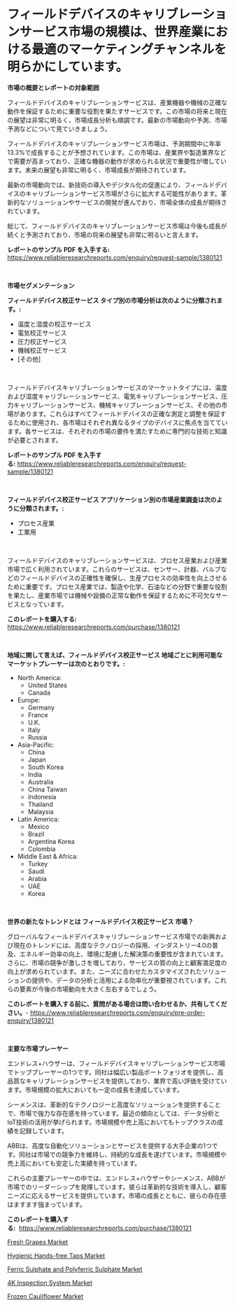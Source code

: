 <p><h1>フィールドデバイスのキャリブレーションサービス市場の規模は、世界産業における最適のマーケティングチャンネルを明らかにしています。</h1></p><p><strong>市場の概要とレポートの対象範囲</strong></p>
<p><p>フィールドデバイスのキャリブレーションサービスは、産業機器や機械の正確な動作を保証するために重要な役割を果たすサービスです。この市場の将来と現在の展望は非常に明るく、市場成長分析も順調です。最新の市場動向や予測、市場予測などについて見ていきましょう。</p><p>フィールドデバイスのキャリブレーションサービス市場は、予測期間中に年率13.3%で成長することが予想されています。この市場は、産業界や製造業界などで需要が高まっており、正確な機器の動作が求められる状況で重要性が増しています。未来の展望も非常に明るく、市場成長が期待されています。</p><p>最新の市場動向では、新技術の導入やデジタル化の促進により、フィールドデバイスのキャリブレーションサービス市場がさらに拡大する可能性があります。革新的なソリューションやサービスの開発が進んでおり、市場全体の成長が期待されています。</p><p>総じて、フィールドデバイスのキャリブレーションサービス市場は今後も成長が続くと予測されており、市場の将来の展望も非常に明るいと言えます。</p></p>
<p><strong>レポートのサンプル PDF を入手する:</strong> <a href="https://www.reliableresearchreports.com/enquiry/request-sample/1380121">https://www.reliableresearchreports.com/enquiry/request-sample/1380121</a></p>
<p>&nbsp;</p>
<p><strong>市場セグメンテーション</strong></p>
<p><strong>フィールドデバイス校正サービス タイプ別の市場分析は次のように分類されます。:</strong></p>
<p><ul><li>温度と湿度の校正サービス</li><li>電気校正サービス</li><li>圧力校正サービス</li><li>機械校正サービス</li><li>[その他]</li></ul></p>
<p>&nbsp;</p>
<p><p>フィールドデバイスキャリブレーションサービスのマーケットタイプには、温度および湿度キャリブレーションサービス、電気キャリブレーションサービス、圧力キャリブレーションサービス、機械キャリブレーションサービス、その他の市場があります。これらはすべてフィールドデバイスの正確な測定と調整を保証するために使用され、各市場はそれぞれ異なるタイプのデバイスに焦点を当てています。各サービスは、それぞれの市場の要件を満たすために専門的な技術と知識が必要とされます。</p></p>
<p><strong>レポートのサンプル PDF を入手する:</strong>&nbsp;<a href="https://www.reliableresearchreports.com/enquiry/request-sample/1380121">https://www.reliableresearchreports.com/enquiry/request-sample/1380121</a></p>
<p>&nbsp;</p>
<p><strong> フィールドデバイス校正サービス アプリケーション別の市場産業調査は次のように分類されます。:</strong></p>
<p><ul><li>プロセス産業</li><li>工業用</li></ul></p>
<p>&nbsp;</p>
<p><p>フィールドデバイスのキャリブレーションサービスは、プロセス産業および産業市場で広く利用されています。これらのサービスは、センサー、計器、バルブなどのフィールドデバイスの正確性を確保し、生産プロセスの効率性を向上させるために重要です。プロセス産業では、製造や化学、石油などの分野で重要な役割を果たし、産業市場では機械や設備の正常な動作を保証するために不可欠なサービスとなっています。</p></p>
<p><strong>このレポートを購入する:</strong>&nbsp; <a href="https://www.reliableresearchreports.com/purchase/1380121">https://www.reliableresearchreports.com/purchase/1380121</a></p>
<p>&nbsp;</p>
<p><strong>地域に関して言えば、フィールドデバイス校正サービス 地域ごとに利用可能なマーケットプレーヤーは次のとおりです。:</strong></p>
<p><ul>
    <li>
        North America:
        <ul>
            <li>United States</li>
            <li>Canada</li>
        </ul>
    </li>
    <li>
        Europe:
        <ul>
            <li>Germany</li>
            <li>France</li>
            <li>U.K.</li>
            <li>Italy</li>
            <li>Russia</li>
        </ul>
    </li>
    <li>
        Asia-Pacific:
        <ul>
            <li>China</li>
            <li>Japan</li>
            <li>South Korea</li>
            <li>India</li>
            <li>Australia</li>
            <li>China Taiwan</li>
            <li>Indonesia</li>
            <li>Thailand</li>
            <li>Malaysia</li>
        </ul>
    </li>
    <li>
        Latin America:
        <ul>
            <li>Mexico</li>
            <li>Brazil</li>
            <li>Argentina Korea</li>
            <li>Colombia</li>
        </ul>
    </li>
    <li>
        Middle East & Africa:
        <ul>
            <li>Turkey</li>
            <li>Saudi</li>
            <li>Arabia</li>
            <li>UAE</li>
            <li>Korea</li>
        </ul>
    </li>
    </ul></p>
<p>&nbsp;</p>
<p><strong>世界の新たなトレンドとは フィールドデバイス校正サービス 市場？</strong></p>
<p><p>グローバルなフィールドデバイスキャリブレーションサービス市場での新興および現在のトレンドには、高度なテクノロジーの採用、インダストリー4.0の普及、エネルギー効率の向上、環境に配慮した解決策の重要性が含まれています。さらに、市場の競争が激しさを増しており、サービスの質の向上と顧客満足度の向上が求められています。また、ニーズに合わせたカスタマイズされたソリューションの提供や、データの分析と活用による効率化が重要視されています。これらの要素が今後の市場動向を大きく左右するでしょう。</p></p>
<p><strong>このレポートを購入する前に、質問がある場合は問い合わせるか、共有してください。</strong>- <a href="https://www.reliableresearchreports.com/enquiry/pre-order-enquiry/1380121">https://www.reliableresearchreports.com/enquiry/pre-order-enquiry/1380121</a></p>
<p>&nbsp;</p>
<p><strong>主要な市場プレーヤー</strong></p>
<p><p>エンドレス+ハウザーは、フィールドデバイスキャリブレーションサービス市場でトッププレーヤーの1つです。同社は幅広い製品ポートフォリオを提供し、高品質なキャリブレーションサービスを提供しており、業界で高い評価を受けています。市場規模の拡大においても一定の成長を達成しています。</p><p>シーメンスは、革新的なテクノロジーと高度なソリューションを提供することで、市場で強力な存在感を持っています。最近の傾向としては、データ分析とIoT技術の活用が挙げられます。市場規模や売上高においてもトップクラスの成績を記録しています。</p><p>ABBは、高度な自動化ソリューションとサービスを提供する大手企業の1つです。同社は市場での競争力を維持し、持続的な成長を遂げています。市場規模や売上高においても安定した実績を持っています。</p><p>これらの主要プレーヤーの中では、エンドレス+ハウザーやシーメンス、ABBが市場でのリーダーシップを発揮しています。彼らは革新的な技術を導入し、顧客ニーズに応えるサービスを提供しています。市場の成長とともに、彼らの存在感はますます強まっています。</p></p>
<p><strong>このレポートを購入する:</strong>&nbsp;&nbsp;<a href="https://www.reliableresearchreports.com/purchase/1380121">https://www.reliableresearchreports.com/purchase/1380121</a></p>
<p><p><a href="https://view.publitas.com/reportprime-1/fresh-grapes-market-size-market-share-and-global-market-analysis-report-2024-2031/">Fresh Grapes Market</a></p><p><a href="https://issuu.com/reportprime-2/docs/hygienic-hands-free-taps-market-size-2030.pptx">Hygienic Hands-free Taps Market</a></p><p><a href="https://github.com/lbird53714/Market-Research-Report-List-3/blob/main/ferric-sulphate-and-polyferric-sulphate-market.md">Ferric Sulphate and Polyferric Sulphate Market</a></p><p><a href="https://bubble-tree-ea4.notion.site/Global-4K-Inspection-System-Market-Size-and-Market-Trends-Insights-and-Projections-from-2024-to-203-7d7f14f3a9fc4cc1a6300085753fade3">4K Inspection System Market</a></p><p><a href="https://view.publitas.com/reportprime-1/frozen-cauliflower-market-insights-market-players-and-forecast-till-2031/">Frozen Cauliflower Market</a></p></p>